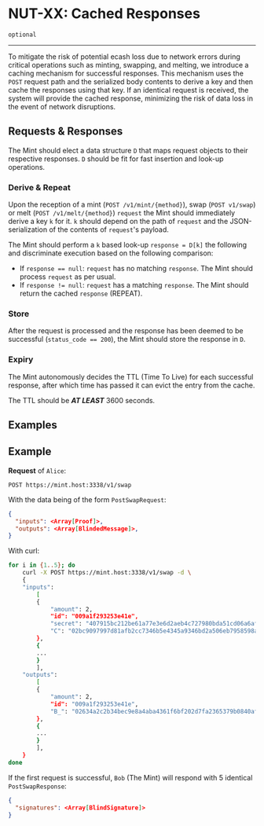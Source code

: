 NUT-XX: Cached Responses
==========================

`optional`

---

To mitigate the risk of potential ecash loss due to network errors during critical operations such as minting, swapping, and melting, we introduce a caching mechanism for successful responses. This mechanism uses the `POST` request path and the serialized body contents to derive a key and then cache the responses using that key. If an identical request is received, the system will provide the cached response, minimizing the risk of data loss in the event of network disruptions.
 

## Requests & Responses

The Mint should elect a data structure `D` that maps request objects to their respective responses. `D` should be fit for fast insertion and look-up operations.

### Derive & Repeat

Upon the reception of a mint (`POST /v1/mint/{method}`), swap (`POST v1/swap`) or melt (`POST /v1/melt/{method}`) `request` the Mint should immediately derive a key `k` for it. `k` should depend on the path of `request` and the JSON-serialization of the contents of `request`'s payload.

The Mint should perform a `k` based look-up `response = D[k]` the following and discriminate execution based on the following comparison:
* If `response == null`: `request` has no matching `response`. The Mint should process `request` as per usual.
* If `response != null`: `request` has a matching `response`. The Mint should return the cached `response` (REPEAT).

### Store

After the request is processed and the response has been deemed to be successful (`status_code == 200`), the Mint should store the response in `D`.

### Expiry

The Mint autonomously decides the TTL (Time To Live) for each successful response, after which time has passed it can evict the entry from the cache.

The TTL should be _**AT LEAST**_ 3600 seconds.


## Examples

## Example

**Request** of `Alice`:

```http
POST https://mint.host:3338/v1/swap
```

With the data being of the form `PostSwapRequest`:

```json
{
  "inputs": <Array[Proof]>,
  "outputs": <Array[BlindedMessage]>,
}
```

With curl:

```bash
for i in {1..5}; do
    curl -X POST https://mint.host:3338/v1/swap -d \
    {
    "inputs": 
        [
        {
            "amount": 2,
            "id": "009a1f293253e41e",
            "secret": "407915bc212be61a77e3e6d2aeb4c727980bda51cd06a6afc29e2861768a7837",
            "C": "02bc9097997d81afb2cc7346b5e4345a9346bd2a506eb7958598a72f0cf85163ea"
        },
        {
        ...
        }
        ],
    "outputs":
        [
        {
            "amount": 2, 
            "id": "009a1f293253e41e",
            "B_": "02634a2c2b34bec9e8a4aba4361f6bf202d7fa2365379b0840afe249a7a9d71239"
        },
        {
        ...
        }
        ],
    }
done
```

If the first request is successful, `Bob` (The Mint) will respond with 5 identical `PostSwapResponse`: 

```json
{
  "signatures": <Array[BlindSignature]>
}
```